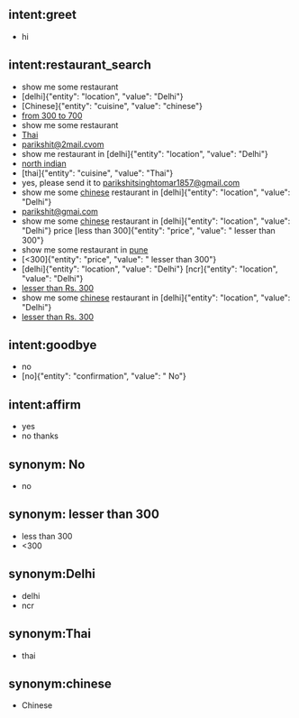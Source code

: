 ## intent:greet
- hi

## intent:restaurant_search
- show me some restaurant
- [delhi]{"entity": "location", "value": "Delhi"}
- [Chinese]{"entity": "cuisine", "value": "chinese"}
- [from 300 to 700](price)
- show me  some restaurant
- [Thai](cuisine)
- [parikshit@2mail.cvom](email)
- show me restaurant in [delhi]{"entity": "location", "value": "Delhi"}
- [north indian](cuisine)
- [thai]{"entity": "cuisine", "value": "Thai"}
- yes, please send it to [parikshitsinghtomar1857@gmail.com](email)
- show me some [chinese](cuisine) restaurant in [delhi]{"entity": "location", "value": "Delhi"}
- [parikshit@gmai.com](email)
- show me some [chinese](cuisine) restaurant in [delhi]{"entity": "location", "value": "Delhi"} price [less than 300]{"entity": "price", "value": " lesser than 300"}
- show me some restaurant in [pune](location)
- [<300]{"entity": "price", "value": " lesser than 300"}
- [delhi]{"entity": "location", "value": "Delhi"} [ncr]{"entity": "location", "value": "Delhi"}
- [lesser than Rs. 300](price)
- show me some [chinese](cuisine) restaurant in [delhi]{"entity": "location", "value": "Delhi"}
- [lesser than Rs. 300](price)

## intent:goodbye
- no
- [no]{"entity": "confirmation", "value": " No"}

## intent:affirm
- yes
- no thanks

## synonym: No
- no

## synonym: lesser than 300
- less than 300
- <300

## synonym:Delhi
- delhi
- ncr

## synonym:Thai
- thai

## synonym:chinese
- Chinese
